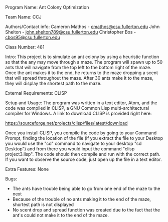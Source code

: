 Program Name:
Ant Colony Optimization


Team Name: CCJ


Authors/Contact info:
Cameron Mathos - cmathos@csu.fullerton.edu
John Shelton - john.shelton789@csu.fullerton.edu
Christopher Bos - cbos95@csu.fullerton.edu


Class Number: 481


Intro:
This project is to simulate an ant colony by using a heuristic
function so that the any may move through a maze. The program
will spawn up to 50 ants that will navigate from the top left
to the bottom right of the maze. Once the ant makes it to the end,
 he returns to the maze dropping a scent that will spread
throughout the maze. After 30 ants make it to the maze, they will
display the shortest path to the maze.


External Requirements: CLISP


Setup and Usage:
The program was written in a text editor, Atom, and the code was compiled in CLISP, a GNU Common Lisp multi-architectural compiler for Windows. A link to download CLISP is provided right here:

https://sourceforge.net/projects/clisp/files/latest/download

Once you install CLISP, you compile the code by going to your Command Prompt, finding the location of the file (if you extract the file to your Desktop you would use the "cd" command to navigate to your desktop "cd Desktop") and from there you would input the command "clisp project3.lisp". The code should then compile and run with the correct path. If you want to observe the source code, just open up the file in a text editor.


Extra Features:
None


Bugs:
+ The ants have trouble being able to go from one end of the maze to the next
+ Because of the trouble of no ants making it to the end of the maze, shortest path is not displayed
+ No scent drop and spread function was created due to the fact that the ant's could not make it
to the end of the maze.
